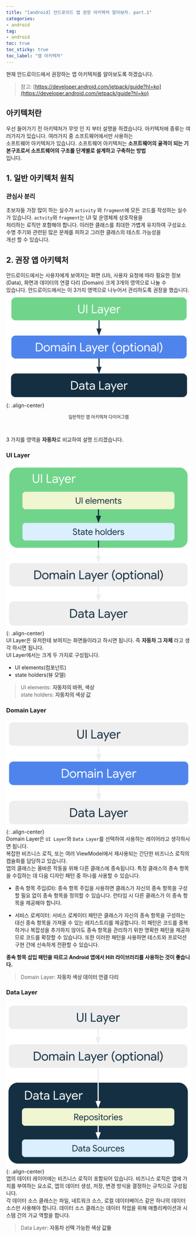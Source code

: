 ```yaml
---
title: "[android] 안드로이드 앱 권장 아키텍처 알아보자. part.1"
categories:
- android
tag:
- android
toc: true
toc_sticky: true
toc_label: "앱 아키텍처"
---
```

현재 안드로이드에서 권장하는 앱 아키텍처를 알아보도록 하겠습니다. 
> 참고: [https://developer.android.com/jetpack/guide?hl=ko](https://developer.android.com/jetpack/guide?hl=ko)

## 아키텍처란
우선 들어가기 전 아키텍처가 무엇 인 지 부터 설명을 하겠습니다. 아키텍처에 종류는 여러가지가 있습니다. 여러가지 중 소프트웨어에서만 사용하는 
<br>
소프트웨어 아키텍처가 있습니다. 소프트웨어 아키텍처는 **소프트웨어의 골격이 되는 기본구조로서 소프트웨어의 구조를 단계별로 설계하고 구축하는 방법**
<br>
입니다.


## 1. 일반 아키텍처 원칙
### 관심사 분리
초보자들 가장 많이 하는 실수가 `activity` 와 `fragment`에 모든 코드를 작성하는 실수가 있습니다. `actvity`와 `fragment`는 UI 및 운영체제 상호작용을
<br>
처리하는 로직만 포함해야 합니다. 이러한 클래스를 최대한 가볍게 유지하여 구성요소 수명 주기와 관련된 많은 문제를 피하고 그러한 클래스의 테스트 가능성을
<br>
개선 할 수 있습니다.

## 2. 권장 앱 아키텍처
안드로이드에서는 사용자에게 보여지는 화면 (UI), 사용자 요청에 따라 필요한 정보 (Data), 화면과 데이터의 연결 다리 (Domain) 크게 3개의 영역으로 나눌 수
<br>
있습니다. 안드로이드에서는 이 3가지 영역으로 나누어서 관리하도록 권장을 했습니다.
<br>
![image-center](/assets/post/2022-07-05-app-recommend-Architecture/madarchoverview.png){: .align-center}
<p style="text-align: center; font-size: 12px">일반적인 앱 아키텍쳐 다이어그램</p>
<br>

3 가지를 영역을 **자동차**로 비교하여 설명 드리겠습니다.

### UI Layer
![image-center](/assets/post/2022-07-05-app-recommend-Architecture/mad-arch-overview-ui.png){: .align-center}
<br>
UI Layer은 유저한테 보여지는 화면들이라고 하시면 됩니다. 즉 **자동차 그 자체** 라고 생각 하시면 됩니다.
<br>
UI Layer에서는 크게 두 가지로 구성됩니다. 
- UI elements(컴포넌트)
- state holders(뷰 모델)

> UI elements: **자동차의 바퀴, 색상** <br>
> state holders: **자동차의 색상 값**

### Domain Layer
![image-center](/assets/post/2022-07-05-app-recommend-Architecture/mad-arch-overview-domain.png){: .align-center}
<br>
Domain Layer은 `UI Layer`와 `Data Layer`를 선택하여 사용하는 레이어라고 생각하시면 됩니다.
<br>
복잡한 비즈니스 로직, 또는 여러 ViewModel에서 재사용되는 간단한 비즈니스 로직의 캡슐화를 담당하고 있습니다.
<br>
앱의 클래스는 올바른 작동을 위해 다른 클래스에 종속됩니다. 특정 클래스의 종속 항목을 수집하는 데 다음 디자인 패턴 중 하나를 사용할 수 있습니다.

- 종속 항목 주입(DI): 종속 항목 주입을 사용하면 클래스가 자신의 종속 항목을 구성할 필요 없이 종속 항목을 정의할 수 있습니다. 런타임 시 다른 클래스가 이 종속 항목을 제공해야 합니다.


- 서비스 로케이터: 서비스 로케이터 패턴은 클래스가 자신의 종속 항목을 구성하는 대신 종속 항목을 가져올 수 있는 레지스트리를 제공합니다.
이 패턴은 코드를 중복하거나 복잡성을 추가하지 않아도 종속 항목을 관리하기 위한 명확한 패턴을 제공하므로 코드를 확장할 수 있습니다. 또한 이러한 패턴을 사용하면 테스트와 프로덕션 구현 간에 신속하게 전환할 수 있습니다.

**종속 항목 삽입 패턴을 따르고 Android 앱에서 Hilt 라이브러리를 사용하는 것이 좋습니다.**
> Domain Layer: **자동차 색상 데이터 연결 다리** 

### Data Layer
![image-center](/assets/post/2022-07-05-app-recommend-Architecture/mad-arch-overview-data.png){: .align-center}
<br>
앱의 데이터 레이어에는 비즈니스 로직이 포함되어 있습니다. 비즈니스 로직은 앱에 가치를 부여하는 요소로, 앱의 데이터 생성, 저장, 변경 방식을 결정하는 규칙으로 구성됩니다.
<br>
각 데이터 소스 클래스는 파일, 네트워크 소스, 로컬 데이터베이스 같은 하나의 데이터 소스만 사용해야 합니다. 데이터 소스 클래스는 데이터 작업을 위해 애플리케이션과 시스템 간의 가교 역할을 합니다.
> Data Layer: **자동차 선택 가능한 색상 값들**